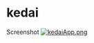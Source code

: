 # kedai

Screenshot
[![kedaiApp.png](https://i.postimg.cc/Hk4ZbMcg/kedaiApp.png)](https://postimg.cc/9D0YhrY8)
